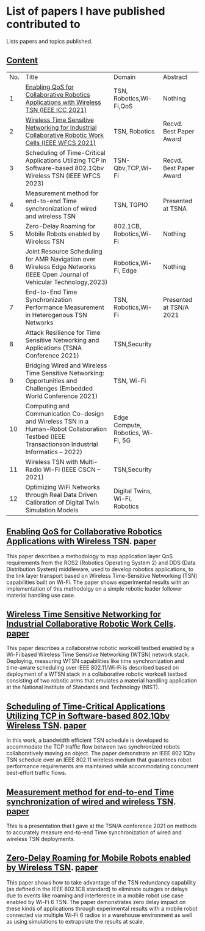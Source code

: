 # List of papers I have published contributed to
Lists papers and topics published.

## [Content](#content)

<table>
<tr><td>No.</td><td>Title</td><td>Domain</td><td>Abstract</td></tr>
<tr><td>1</td><td><a href="#Enabling QoS for Collaborative Robotics Applications with Wireless TSN">Enabling QoS for Collaborative Robotics Applications with Wireless TSN (IEEE ICC 2021) </a> </td><td>TSN, Robotics,Wi-Fi,QoS</td><td>Nothing </td></tr> 
<tr><td>2</td><td><a href="#Wireless Time Sensitive Networking for Industrial Collaborative Robotic Work Cells"> Wireless Time Sensitive Networking for Industrial Collaborative Robotic Work Cells (IEEE WFCS 2021) </a> </td><td>TSN, Robotics</td><td>Recvd. Best Paper Award </td></tr> 
<tr><td>3</td><td> Scheduling of Time-Critical Applications Utilizing TCP in Software-based 802.1Qbv Wireless TSN (IEEE WFCS 2023) </td><td>TSN-Qbv,TCP,Wi-Fi </td><td>Recvd. Best Paper Award </td></tr> 
<tr><td>4</td><td>Measurement method for end-to-end Time synchronization of wired and wireless TSN </td><td>TSN, TGPIO </td><td>Presented at TSNA </td></tr> 
<tr><td>5</td><td>Zero-Delay Roaming for Mobile Robots enabled by Wireless TSN </td><td>802.1CB, Robotics,Wi-Fi</td><td>Nothing </td></tr> 
<tr><td>6</td><td>Joint Resource Scheduling for AMR Navigation over Wireless Edge Networks (IEEE Open Journal of Vehicular Technology,2023) </td><td>Robotics,Wi-Fi, Edge</td><td>Nothing </td></tr> 
<tr><td>7</td><td>End-to-End Time Synchronization Performance Measurement in Heterogenous TSN Networks </td><td>TSN, Robotics,Wi-Fi</td><td>Presented at TSN/A 2021</td></tr> 
<tr><td>8</td><td>Attack Resilience for Time Sensitive Networking and Applications (TSNA Conference 2021) </td><td>TSN,Security</td><td></td></tr> 
<tr><td>9</td><td>Bridging Wired and Wireless Time Sensitive Networking: Opportunities and Challenges (Embedded World Conference 2021)</td><td>TSN, Wi-Fi</td><td></td></tr> 
<tr><td>10</td><td>Computing and Communication Co-design and Wireless TSN in a Human-Robot Collaboration Testbed (IEEE Transactionson Industrial Informatics – 2022)</td><td>Edge Compute, Robotics, Wi-Fi, 5G</td><td></td></tr> 
<tr><td>11</td><td>Wireless TSN with Multi-Radio Wi-Fi (IEEE CSCN – 2021)</td><td>TSN,Security</td><td></td></tr> 
<tr><td>12</td><td>Optimizing WiFi Networks through Real Data Driven Calibration of Digital Twin Simulation Models </td><td>Digital Twins, Wi-Fi, Robotics</td><td></td></tr> 
</table>


## [Enabling QoS for Collaborative Robotics Applications with Wireless TSN](#content). [paper](https://ieeexplore.ieee.org/document/9473897)
This paper describes a methodology to map application layer QoS requirements from the ROS2 (Robotics Operating System 2) and DDS (Data Distribution System) middleware, used to develop robotics applications, to the link layer transport based on Wireless Time-Sensitive Networking (TSN) capabilities built on Wi-Fi. The paper shows experimental results with an implementation of this methodolgy on a simple robotic leader follower material handling use case. 

## [Wireless Time Sensitive Networking for Industrial Collaborative Robotic Work Cells](#content). [paper](https://ieeexplore.ieee.org/document/9483447)
This paper describes a collaborative robotic workcell testbed enabled by a Wi-Fi based Wireless Time Sensitive Networking (WTSN) network stack. Deploying, measuring WTSN capabilities like time synchronization and time-aware scheduling over IEEE 802.11/Wi-Fi is described based on deployment of a WTSN stack in a collaborative robotic workcell testbed consisting of two robotic arms that emulates a material handling application at the National Institute of Standards and Technology (NIST).

## [Scheduling of Time-Critical Applications Utilizing TCP in Software-based 802.1Qbv Wireless TSN](#content). [paper](https://ieeexplore.ieee.org/document/10144232)
In this work, a bandwidth efficient TSN schedule is developed to accommodate the TCP traffic flow between two synchronized robots collaboratively moving an object. The paper demonstrate an IEEE 802.1Qbv TSN schedule over an IEEE 802.11 wireless medium that guarantees robot performance requirements are maintained while accommodating concurrent best-effort traffic flows. 

## [Measurement method for end-to-end Time synchronization of wired and wireless TSN](#content). [paper](https://github.com/susruths/publishedpapers/blob/main/TSN%5BA%5D_%20Presentation_Final.pdf)
This is a presentation that I gave at the TSN/A conference 2021 on methods to accurately measure end-to-end Time synchronization of wired and wireless TSN deployments.

## [Zero-Delay Roaming for Mobile Robots enabled by Wireless TSN](#content). [paper](https://ieeexplore.ieee.org/document/10144124)
This paper shows how to take advantage of the TSN redundancy capability (as defined in the IEEE 802.1CB standard) to eliminate outages or delays due to events like roaming and interference in a mobile robot use case enabled by Wi-Fi 6 TSN. The paper demonstrates zero delay impact on these kinds of applications through experimental results with a mobile robot connected via multiple Wi-Fi 6 radios in a warehouse environment as well as using simulations to extrapolate the results at scale.

